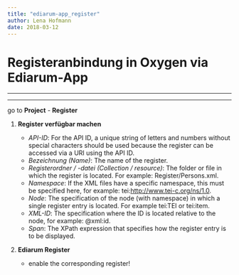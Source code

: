 ```yaml
---
title: "ediarum-app_register"
author: Lena Hofmann
date: 2018-03-12
---
```


# Registeranbindung in Oxygen via Ediarum-App
---
---

go to **Project** - **Register**

1. **Register verfügbar machen**
    - *API-ID*: For the API ID, a unique string of letters and numbers without special characters should be used because the register can be accessed via a URI using the API ID.
    - *Bezeichnung (Name)*: The name of the register.
    - *Registerordner / -datei (Collection / resource)*: The folder or file in which the register is located. For example: Register/Persons.xml.
    - *Namespace*: If the XML files have a specific namespace, this must be specified here, for example: tei:http://www.tei-c.org/ns/1.0.
    - *Node*: The specification of the node (with namespace) in which a single register entry is located. For example tei:TEI or tei:item.
    - *XML-ID*: The specification where the ID is located relative to the node, for example: @xml:id.
    - *Span*: The XPath expression that specifies how the register entry is to be displayed.
    
2. **Ediarum Register**
    - enable the corresponding register!
